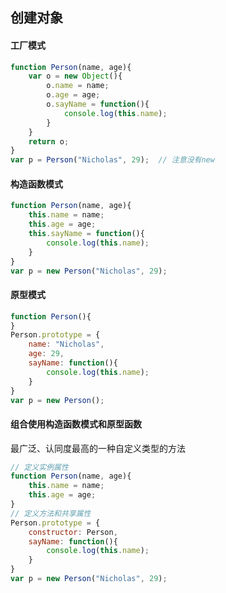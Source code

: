 ## 创建对象
#### 工厂模式
``` javascript
function Person(name, age){
    var o = new Object(){
        o.name = name;
        o.age = age;
        o.sayName = function(){
            console.log(this.name);
        }
    }
    return o;
}
var p = Person("Nicholas", 29);  // 注意没有new
```
#### 构造函数模式
``` javascript
function Person(name, age){
    this.name = name;
    this.age = age;
    this.sayName = function(){
        console.log(this.name);
    }
}
var p = new Person("Nicholas", 29);
```
#### 原型模式
``` javascript
function Person(){
}
Person.prototype = {
    name: "Nicholas",
    age: 29,
    sayName: function(){
        console.log(this.name);
    }
}
var p = new Person();
```
#### 组合使用构造函数模式和原型函数
最广泛、认同度最高的一种自定义类型的方法
``` javascript
// 定义实例属性
function Person(name, age){
    this.name = name;
    this.age = age;
}
// 定义方法和共享属性
Person.prototype = {
    constructor: Person,
    sayName: function(){
        console.log(this.name);
    }
}
var p = new Person("Nicholas", 29);
```
